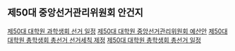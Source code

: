 제50대 중앙선거관리위원회 안건지
---

[제50대 대학원 과학생회 선거 일정](제50대-대학원-과학생회-선거-일정.md)
[제50대 대학원 중앙선거관리위원회 예산안](제50대-대학원-중앙선거관리위원회-예산안.md)
[제50대 대학원 총학생회 총선거 선거세칙 제정](제50대-대학원-총학생회-총선거-선거세칙-제정.md)
[제50대 대학원 총학생회 총선거 일정](제50대-대학원-총학생회-총선거-일정.md)
